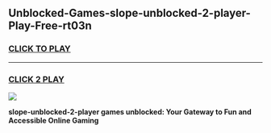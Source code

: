 
## Unblocked-Games-slope-unblocked-2-player-Play-Free-rt03n
<h3>
<a href="https://premium76.site?title=slope-unblocked-2-player&ref=18A1">CLICK TO PLAY</a></h3>
<hr>

<h3>
<a href="https://premium76.site?title=slope-unblocked-2-player&ref=18A1">CLICK 2 PLAY</a>
  
</h3>

<a href="https://premium76.site?title=slope-unblocked-2-player&ref=18A1"><img src="https://clearcache.store/games.png"></a>


**slope-unblocked-2-player games unblocked: Your Gateway to Fun and Accessible Online Gaming**
